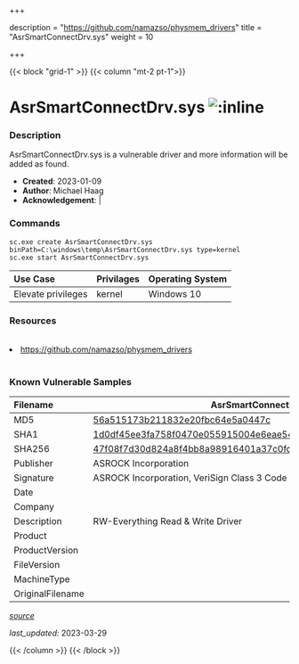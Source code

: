 +++

description = "https://github.com/namazso/physmem_drivers"
title = "AsrSmartConnectDrv.sys"
weight = 10

+++


{{< block "grid-1" >}}
{{< column "mt-2 pt-1">}}


# AsrSmartConnectDrv.sys ![:inline](/images/twitter_verified.png) 


### Description

AsrSmartConnectDrv.sys is a vulnerable driver and more information will be added as found.

- **Created**: 2023-01-09
- **Author**: Michael Haag
- **Acknowledgement**:  | [](https://twitter.com/)

### Commands

```
sc.exe create AsrSmartConnectDrv.sys binPath=C:\windows\temp\AsrSmartConnectDrv.sys type=kernel
sc.exe start AsrSmartConnectDrv.sys
```

| Use Case | Privilages | Operating System | 
|:---- | ---- | ---- |
| Elevate privileges | kernel | Windows 10 |

### Resources
<br>
<li><a href=" https://github.com/namazso/physmem_drivers"> https://github.com/namazso/physmem_drivers</a></li>
<br>

### Known Vulnerable Samples

| Filename | AsrSmartConnectDrv.sys |
|:---- | ---- | 
| MD5 | <a href="https://www.virustotal.com/gui/file/56a515173b211832e20fbc64e5a0447c">56a515173b211832e20fbc64e5a0447c</a> |
| SHA1 | <a href="https://www.virustotal.com/gui/file/1d0df45ee3fa758f0470e055915004e6eae54c95">1d0df45ee3fa758f0470e055915004e6eae54c95</a> |
| SHA256 | <a href="https://www.virustotal.com/gui/file/47f08f7d30d824a8f4bb8a98916401a37c0fd8502db308aba91fe3112b892dcc">47f08f7d30d824a8f4bb8a98916401a37c0fd8502db308aba91fe3112b892dcc</a> |
| Publisher | ASROCK Incorporation |
| Signature | ASROCK Incorporation, VeriSign Class 3 Code Signing 2010 CA, VeriSign   |
| Date |  |
| Company |  |
| Description | RW-Everything Read &amp; Write Driver |
| Product |  |
| ProductVersion |  |
| FileVersion |  |
| MachineType |  |
| OriginalFilename |  |



[*source*](https://github.com/magicsword-io/LOLDrivers/tree/main/yaml/asrsmartconnectdrv.sys.yml)

*last_updated:* 2023-03-29








{{< /column >}}
{{< /block >}}
